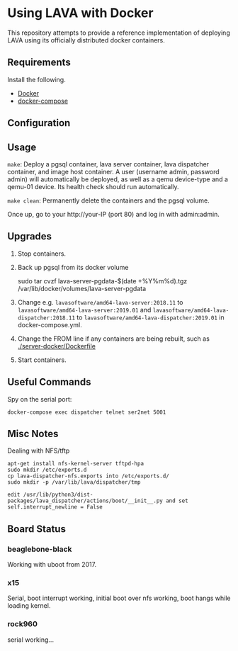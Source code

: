 # Using LAVA with Docker

This repository attempts to provide a reference implementation of deploying
LAVA using its officially distributed docker containers.

## Requirements

Install the following.
- [Docker](https://docs.docker.com/install/)
- [docker-compose](https://docs.docker.com/compose/install/)

## Configuration


## Usage

`make`: Deploy a pgsql container, lava server container, lava dispatcher
container, and image host container. A user (username admin, password admin)
will automatically be deployed, as well as a qemu device-type and a qemu-01
device. Its health check should run automatically.

`make clean`: Permanently delete the containers and the pgsql volume.

Once up, go to your http://your-IP (port 80) and log in with admin:admin.

## Upgrades

1. Stop containers.
2. Back up pgsql from its docker volume

    sudo tar cvzf lava-server-pgdata-$(date +%Y%m%d).tgz /var/lib/docker/volumes/lava-server-pgdata

3. Change e.g. `lavasoftware/amd64-lava-server:2018.11` to
`lavasoftware/amd64-lava-server:2019.01` and
`lavasoftware/amd64-lava-dispatcher:2018.11` to
`lavasoftware/amd64-lava-dispatcher:2019.01` in docker-compose.yml.
4. Change the FROM line if any containers are being rebuilt, such as
[./server-docker/Dockerfile](./server-docker/Dockerfile)
5. Start containers.


## Useful Commands

Spy on the serial port:

    docker-compose exec dispatcher telnet ser2net 5001

## Misc Notes

Dealing with NFS/tftp

    apt-get install nfs-kernel-server tftpd-hpa
    sudo mkdir /etc/exports.d
    cp lava-dispatcher-nfs.exports into /etc/exports.d/
    sudo mkdir -p /var/lib/lava/dispatcher/tmp

    edit /usr/lib/python3/dist-packages/lava_dispatcher/actions/boot/__init__.py and set self.interrupt_newline = False

## Board Status

### beaglebone-black
Working with uboot from 2017.

### x15
Serial, boot interrupt working, initial boot over nfs working, boot hangs while
loading kernel.

### rock960
serial working...
